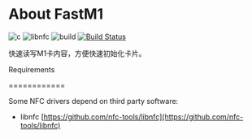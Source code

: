 # About FastM1

![c](https://img.shields.io/badge/language-c-blue.svg)    ![libnfc](https://img.shields.io/librariesio/release/homebrew/libnfc/1.7.1)    ![build](https://img.shields.io/travis/Oakwen/fastm1/master)    [![Build Status](https://travis-ci.org/Oakwen/fastm1.svg?branch=master)](https://travis-ci.org/Oakwen/fastm1)

快速读写M1卡内容，方便快速初始化卡片。

Requirements

============

Some NFC drivers depend on third party software:

* libnfc [https://github.com/nfc-tools/libnfc](https://github.com/nfc-tools/libnfc)
